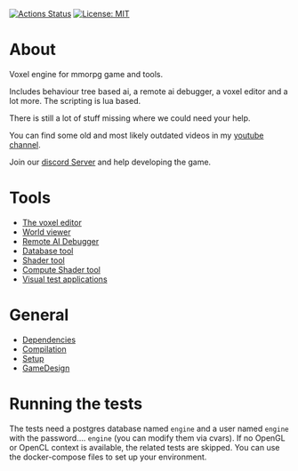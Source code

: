 [![Actions Status](https://github.com/mgerhardy/engine/workflows/build/badge.svg)](https://github.com/mgerhardy/engine/actions)
 [![License: MIT](https://img.shields.io/badge/License-MIT-yellow.svg)](https://opensource.org/licenses/MIT)

# About
Voxel engine for mmorpg game and tools.

Includes behaviour tree based ai, a remote ai debugger, a voxel editor and a lot more. The scripting is lua based.

There is still a lot of stuff missing where we could need your help.

You can find some old and most likely outdated videos in my [youtube channel](https://www.youtube.com/channel/UCbnJUW0d4tYvdmsJ-R6iUpA).

Join our [discord Server](https://discord.gg/AgjCPXy) and help developing the game.

# Tools
* [The voxel editor](src/tools/voxedit/README.md)
* [World viewer](src/tools/mapview/README.md)
* [Remote AI Debugger](src/tools/rcon/README.md)
* [Database tool](src/tools/databasetool/README.md)
* [Shader tool](src/tools/shadertool/README.md)
* [Compute Shader tool](src/tools/computeshadertool/README.md)
* [Visual test applications](src/tests/README.md)

# General
* [Dependencies](docs/Dependencies.md)
* [Compilation](docs/Compilation.md)
* [Setup](docs/Setup.md)
* [GameDesign](docs/GameDesign.md)

# Running the tests
The tests need a postgres database named `engine` and a user named `engine` with the password.... `engine` (you can modify them via cvars). If no OpenGL or OpenCL context is available, the related tests are skipped.
You can use the docker-compose files to set up your environment.
